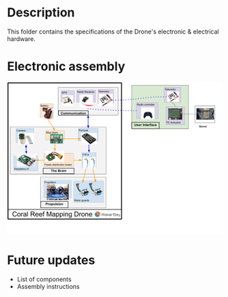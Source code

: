# Description
This folder contains the specifications of the Drone's electronic  & electrical hardware.

# Electronic assembly
![Diagram](20200401_Diagram.png)

# Future updates
* List of components
* Assembly instructions
